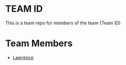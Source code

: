 # TEAM ID
This is a team repo for members of the team {Team ID} 

# Team Members
* [Lawrence](members/Lawrence.md)
